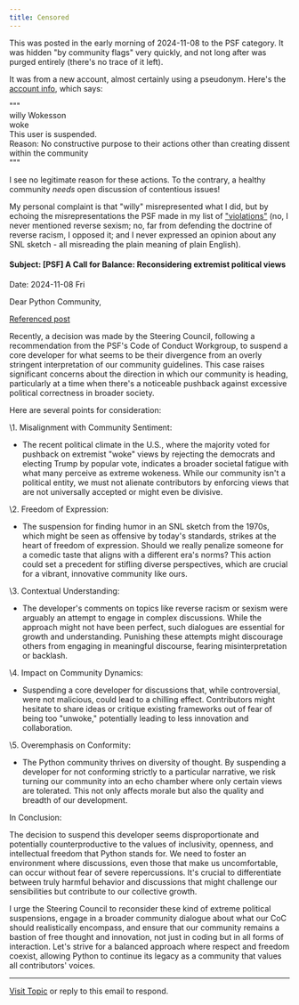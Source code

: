 ```yaml
---
title: Censored
---
```


This was posted in the early morning of 2024-11-08 to the PSF category. It was hidden "by community flags" very quickly, and not long after was purged entirely (there's no trace of it left).

It was from a new account, almost certainly using a pseudonym. Here's the [account info](https://discuss.python.org/u/woke/summary), which says:

"""<br>
willy Wokesson<br>
woke<br>
This user is suspended.<br>
Reason: No constructive purpose to their actions other than creating dissent within the community<br>
"""

I see no legitimate reason for these actions. To the contrary, a healthy community _needs_ open discussion of contentious issues!

My personal complaint is that "willy" misrepresented what I did, but by echoing the misrepresentations the PSF made in my list of ["violations"](crimes) (no, I never mentioned reverse sexism; no, far from defending the doctrine of reverse racism, I opposed it; and I never expressed an opinion about any SNL sketch - all misreading the plain meaning of plain English).


#### Subject: [PSF] A Call for Balance: Reconsidering extremist political views<br>
Date: 2024-11-08 Fri

Dear Python Community,

[Referenced post](https://discuss.python.org/t/three-month-suspension-for-a-core-developer/60250)

Recently, a decision was made by the Steering Council, following a recommendation from the PSF's Code of Conduct Workgroup, to suspend a core developer for what seems to be their divergence from an overly stringent interpretation of our community guidelines. This case raises significant concerns about the direction in which our community is heading, particularly at a time when there's a noticeable pushback against excessive political correctness in broader society.

Here are several points for consideration:

\1. Misalignment with Community Sentiment:

  * The recent political climate in the U.S., where the majority voted for pushback on extremist "woke" views by rejecting the democrats and electing Trump by popular vote, indicates a broader societal fatigue with what many perceive as extreme wokeness. While our community isn't a political entity, we must not alienate contributors by enforcing views that are not universally accepted or might even be divisive.

\2. Freedom of Expression:

  * The suspension for finding humor in an SNL sketch from the 1970s, which might be seen as offensive by today's standards, strikes at the heart of freedom of expression. Should we really penalize someone for a comedic taste that aligns with a different era's norms? This action could set a precedent for stifling diverse perspectives, which are crucial for a vibrant, innovative community like ours.

\3. Contextual Understanding:

  * The developer's comments on topics like reverse racism or sexism were arguably an attempt to engage in complex discussions. While the approach might not have been perfect, such dialogues are essential for growth and understanding. Punishing these attempts might discourage others from engaging in meaningful discourse, fearing misinterpretation or backlash.

\4. Impact on Community Dynamics:

  * Suspending a core developer for discussions that, while controversial, were not malicious, could lead to a chilling effect. Contributors might hesitate to share ideas or critique existing frameworks out of fear of being too "unwoke," potentially leading to less innovation and collaboration.

\5. Overemphasis on Conformity:

  * The Python community thrives on diversity of thought. By suspending a developer for not conforming strictly to a particular narrative, we risk turning our community into an echo chamber where only certain views are tolerated. This not only affects morale but also the quality and breadth of our development.

In Conclusion:

The decision to suspend this developer seems disproportionate and potentially counterproductive to the values of inclusivity, openness, and intellectual freedom that Python stands for. We need to foster an environment where discussions, even those that make us uncomfortable, can occur without fear of severe repercussions. It's crucial to differentiate between truly harmful behavior and discussions that might challenge our sensibilities but contribute to our collective growth.

I urge the Steering Council to reconsider these kind of extreme political suspensions, engage in a broader community dialogue about what our CoC should realistically encompass, and ensure that our community remains a bastion of free thought and innovation, not just in coding but in all forms of interaction. Let's strive for a balanced approach where respect and freedom coexist, allowing Python to continue its legacy as a community that values all contributors' voices.





---
[Visit Topic](https://discuss.python.org/t/a-call-for-balance-reconsidering-extremist-political-views/70538/1) or reply to this email to respond.

